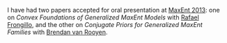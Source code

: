 I have had two papers accepted for oral presentation at [MaxEnt 2013](http://www.maxent2013.org/program.html): one on _Convex Foundations of Generalized MaxEnt Models_ with [Rafael Frongillo](http://www.cs.berkeley.edu/~raf/), and the other on _Conjugate Priors for Generalized MaxEnt Families_ with [Brendan van Rooyen](https://cs.anu.edu.au/user/4806).

